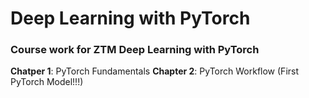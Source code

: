 # Deep Learning with PyTorch

### Course work for ZTM Deep Learning with PyTorch

**Chatper 1**:  PyTorch Fundamentals
**Chapter 2**: PyTorch Workflow (First PyTorch Model!!!)
